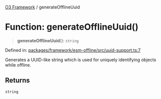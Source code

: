 [O3 Framework](../API.md) / generateOfflineUuid

# Function: generateOfflineUuid()

> **generateOfflineUuid**(): `string`

Defined in: [packages/framework/esm-offline/src/uuid-support.ts:7](https://github.com/UjjawalPrabhat/openmrs-esm-core/blob/main/packages/framework/esm-offline/src/uuid-support.ts#L7)

Generates a UUID-like string which is used for uniquely identifying objects while offline.

## Returns

`string`
